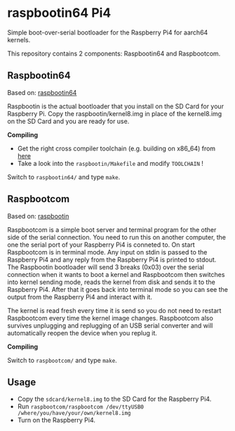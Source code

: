 # raspbootin64 Pi4

Simple boot-over-serial bootloader for the Raspberry Pi4 for aarch64 kernels.

This repository contains 2 components: Raspbootin64 and Raspbootcom.

## Raspbootin64

Based on: [raspbootin64](https://github.com/bztsrc/raspi3-tutorial/tree/master/14_raspbootin64)

Raspbootin is the actual bootloader that you install on the SD Card for your
Raspberry Pi. Copy the raspbootin/kernel8.img in place of the kernel8.img on
the SD Card and you are ready for use.

**Compiling**

- Get the right cross compiler toolchain (e.g. building on x86_64) from [here](https://developer.arm.com/tools-and-software/open-source-software/developer-tools/gnu-toolchain/gnu-a/downloads)
- Take a look into the `raspbootin/Makefile` and modify `TOOLCHAIN` !

Switch to `raspbootin64/` and type `make`.

## Raspbootcom

Based on: [raspbootin](https://github.com/mrvn/raspbootin)

Raspbootcom is a simple boot server and terminal program for the other
side of the serial connection. You need to run this on another
computer, the one the serial port of your Raspberry Pi4 is conneted to.
On start Raspbootcom is in terminal mode. Any input on stdin is passed
to the Raspberry Pi4 and any reply from the Raspberry Pi4 is printed to
stdout. The Raspbootin bootloader will send 3 breaks (0x03) over the
serial connection when it wants to boot a kernel and Raspbootcom then
switches into kernel sending mode, reads the kernel from disk and
sends it to the Raspberry Pi4. After that it goes back into terminal
mode so you can see the output from the Raspberry Pi4 and interact with
it.

The kernel is read fresh every time it is send so you do not need to
restart Raspbootcom every time the kernel image changes. Raspbootcom also
survives unplugging and replugging of an USB serial converter and will
automatically reopen the device when you replug it. 

**Compiling**

Switch to `raspbootcom/` and type `make`.

## Usage

- Copy the `sdcard/kernel8.img` to the SD Card for the Raspberry Pi4.
- Run `raspbootcom/raspbootcom /dev/ttyUSB0 /where/you/have/your/own/kernel8.img`
- Turn on the Raspberry Pi4.
